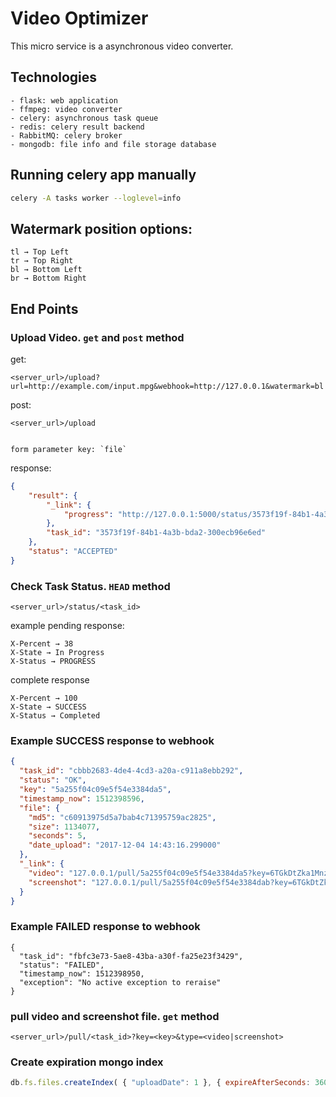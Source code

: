 # Video Optimizer
This micro service is a asynchronous video converter.

## Technologies
```
- flask: web application
- ffmpeg: video converter
- celery: asynchronous task queue
- redis: celery result backend
- RabbitMQ: celery broker
- mongodb: file info and file storage database
```

## Running celery app manually
```bash
celery -A tasks worker --loglevel=info
```

## Watermark position options:
```
tl → Top Left
tr → Top Right
bl → Bottom Left
br → Bottom Right
```

## End Points
### Upload Video. `get` and `post` method
get:
```
<server_url>/upload?url=http://example.com/input.mpg&webhook=http://127.0.0.1&watermark=bl
```

post:
```
<server_url>/upload


form parameter key: `file`
```

response:
```json
{
    "result": {
        "_link": {
            "progress": "http://127.0.0.1:5000/status/3573f19f-84b1-4a3b-bda2-300ecb96e6ed"
        },
        "task_id": "3573f19f-84b1-4a3b-bda2-300ecb96e6ed"
    },
    "status": "ACCEPTED"
}
```

### Check Task Status. `HEAD` method
```
<server_url>/status/<task_id>
```

example pending response:
```
X-Percent → 38
X-State → In Progress
X-Status → PROGRESS
```

complete response
```
X-Percent → 100
X-State → SUCCESS
X-Status → Completed
```

### Example SUCCESS response to webhook
```json
{
  "task_id": "cbbb2683-4de4-4cd3-a20a-c911a8ebb292",
  "status": "OK",
  "key": "5a255f04c09e5f54e3384da5",
  "timestamp_now": 1512398596,
  "file": {
    "md5": "c60913975d5a7bab4c71395759ac2825",
    "size": 1134077,
    "seconds": 5,
    "date_upload": "2017-12-04 14:43:16.299000"
  },
  "_link": {
    "video": "127.0.0.1/pull/5a255f04c09e5f54e3384da5?key=6TGkDtZka1MnzyROORxPRrQQuXS8AbmH",
    "screenshot": "127.0.0.1/pull/5a255f04c09e5f54e3384dab?key=6TGkDtZka1MnzyROORxPRrQQuXS8AbmH"
  }
}
```

### Example FAILED response to webhook
```
{
  "task_id": "fbfc3e73-5ae8-43ba-a30f-fa25e23f3429",
  "status": "FAILED",
  "timestamp_now": 1512398950,
  "exception": "No active exception to reraise"
}
```

### pull video and screenshot file. `get` method
```
<server_url>/pull/<task_id>?key=<key>&type=<video|screenshot>
```

### Create expiration mongo index
```javascript
db.fs.files.createIndex( { "uploadDate": 1 }, { expireAfterSeconds: 3600 * 2 } )
```
